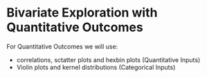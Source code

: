 # Bivariate Exploration with Quantitative Outcomes

For Quantitative Outcomes we will use:
  - correlations, sctatter plots and  hexbin plots (Quantitative Inputs)
  - Violin plots and kernel distributions (Categorical Inputs)
